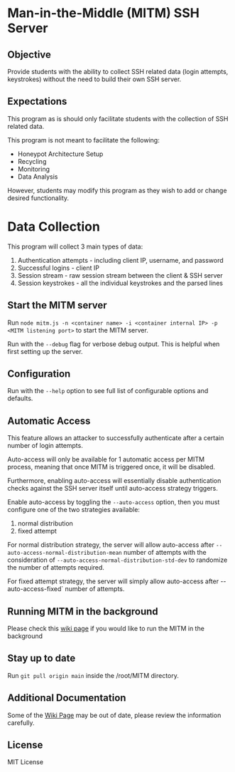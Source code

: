 # Man-in-the-Middle (MITM) SSH Server

## Objective

Provide students with the ability to collect SSH related data (login attempts, keystrokes) without the need to build their own SSH server.

## Expectations

This program as is should only facilitate students with the collection of SSH related data.

This program is not meant to facilitate the following:
* Honeypot Architecture Setup
* Recycling
* Monitoring
* Data Analysis

However, students may modify this program as they wish to add or change desired functionality.

# Data Collection
This program will collect 3 main types of data:
1. Authentication attempts - including client IP, username, and password
2. Successful logins - client IP
3. Session stream - raw session stream between the client & SSH server
4. Session keystrokes - all the individual keystrokes and the parsed lines

## Start the MITM server

Run `node mitm.js -n <container name> -i <container internal IP> -p <MITM listening port>` to start the MITM server.

Run with the `--debug` flag for verbose debug output. This is helpful when first setting up the server.

## Configuration

Run with the `--help` option to see full list of configurable options and defaults.

## Automatic Access

This feature allows an attacker to successfully authenticate after a certain number of login attempts.

Auto-access will only be available for 1 automatic access per MITM process, meaning that once MITM is triggered once, it will be disabled.

Furthermore, enabling auto-access will essentially disable authentication checks against the SSH server itself until auto-access strategy triggers.

Enable auto-access by toggling the `--auto-access` option, then you must configure one of the two strategies available:
1. normal distribution
2. fixed attempt

For normal distribution strategy, the server will allow auto-access after `--auto-access-normal-distribution-mean` number of attempts with the consideration of `--auto-access-normal-distribution-std-dev` to randomize the number of attempts required.

For fixed attempt strategy, the server will simply allow auto-access after --auto-access-fixed` number of attempts.

## Running MITM in the background

Please check this [wiki page](https://github.com/UMD-ACES/MITM/wiki/Running-in-the-Background) if you would like to run the MITM in the background

## Stay up to date
Run `git pull origin main` inside the /root/MITM directory.

## Additional Documentation
Some of the [Wiki Page](https://github.com/UMD-ACES/MITM/wiki) may be out of date, please review the information carefully.

## License
MIT License
